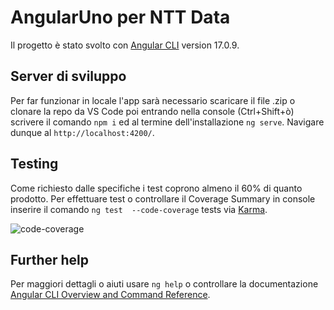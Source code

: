 # AngularUno per NTT Data

Il progetto è stato svolto con [Angular CLI](https://github.com/angular/angular-cli) version 17.0.9.

## Server di sviluppo

Per far funzionar in locale l'app sarà necessario scaricare il file .zip o clonare la repo da VS Code poi entrando nella console (Ctrl+Shift+ò) scrivere il comando `npm i` ed al termine dell'installazione `ng serve`. 
Navigare dunque al `http://localhost:4200/`. 

## Testing

Come richiesto dalle specifiche i test coprono almeno il 60% di quanto prodotto.
Per effettuare test o controllare il Coverage Summary in console inserire il comando `ng test  --code-coverage` tests via [Karma](https://karma-runner.github.io).

![code-coverage](https://github.com/AleDeb93/ProjectOne-Angular/assets/121309726/1e330040-13d1-4758-a4c0-f499c3f3f8a5)


## Further help

Per maggiori dettagli o aiuti usare `ng help` o controllare la documentazione [Angular CLI Overview and Command Reference](https://angular.io/cli).
